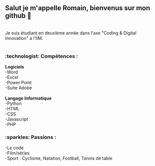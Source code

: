 <h2> Salut je m'appelle Romain, bienvenus sur mon github 👋</h2> <br>
Je suis étudiant en deuxième année dans l'axe "Coding & Digital Innovation" a l'IIM. <br><br>

<h3> :technologist: Compétences :</h3> 
<strong>Logiciels</strong> <br>
-Word <br>
-Excel <br>
-Power Point <br> 
-Suite Adobe <br> <br>
<strong>Langage Informatique</strong> <br>
-Python <br>
-HTML <br>
-CSS <br>
-Javascript <br>
-PHP <br>

<h3>:sparkles: Passions :</h3>
-Le code <br>
-Film/séries <br>
-Sport : Cyclisme, Natation, Football, Tannis de table





